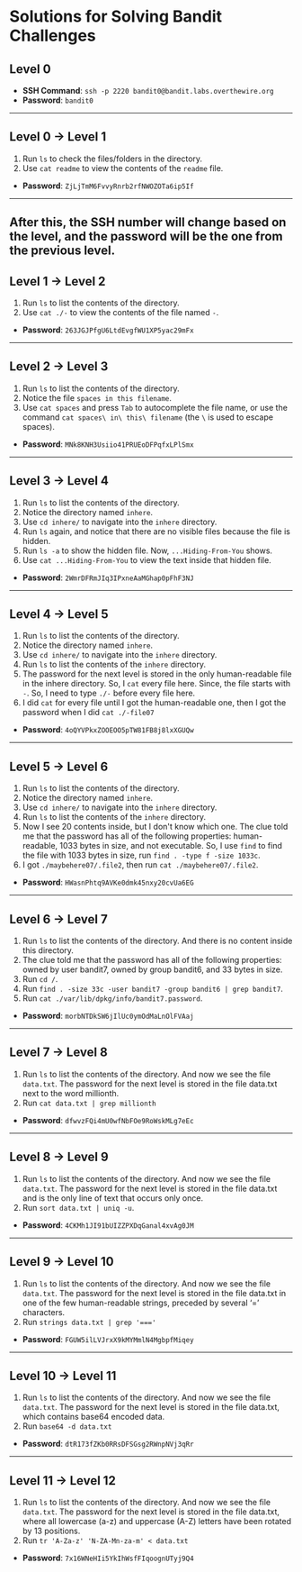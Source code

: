 # Solutions for Solving Bandit Challenges

## Level 0

- **SSH Command**: `ssh -p 2220 bandit0@bandit.labs.overthewire.org`
- **Password**: `bandit0`

---

## Level 0 -> Level 1

1. Run `ls` to check the files/folders in the directory.
2. Use `cat readme` to view the contents of the `readme` file.

- **Password**: `ZjLjTmM6FvvyRnrb2rfNWOZOTa6ip5If`

---

## After this, the SSH number will change based on the level, and the password will be the one from the previous level.

## Level 1 -> Level 2

1. Run `ls` to list the contents of the directory.
2. Use `cat ./-` to view the contents of the file named `-`.

- **Password**: `263JGJPfgU6LtdEvgfWU1XP5yac29mFx`

---

## Level 2 -> Level 3

1. Run `ls` to list the contents of the directory.
2. Notice the file `spaces in this filename`.
3. Use `cat spaces` and press `Tab` to autocomplete the file name, or use the command `cat spaces\ in\ this\ filename` (the `\` is used to escape spaces).

- **Password**: `MNk8KNH3Usiio41PRUEoDFPqfxLPlSmx`

---

## Level 3 -> Level 4

1. Run `ls` to list the contents of the directory.
2. Notice the directory named `inhere`.
3. Use `cd inhere/` to navigate into the `inhere` directory.
4. Run `ls` again, and notice that there are no visible files because the file is hidden.
5. Run `ls -a` to show the hidden file. Now, `...Hiding-From-You` shows.
6. Use `cat ...Hiding-From-You` to view the text inside that hidden file.

- **Password**: `2WmrDFRmJIq3IPxneAaMGhap0pFhF3NJ`

---

## Level 4 -> Level 5

1. Run `ls` to list the contents of the directory.
2. Notice the directory named `inhere`.
3. Use `cd inhere/` to navigate into the `inhere` directory.
4. Run `ls` to list the contents of the `inhere` directory.
5. The password for the next level is stored in the only human-readable file in the inhere directory. So, I `cat` every file here. Since, the file starts with `-`. So, I need to type `./-` before every file here.
6. I did `cat` for every file until I got the human-readable one, then I got the password when I did `cat ./-file07`

- **Password**: `4oQYVPkxZOOEOO5pTW81FB8j8lxXGUQw`

---

## Level 5 -> Level 6

1. Run `ls` to list the contents of the directory.
2. Notice the directory named `inhere`.
3. Use `cd inhere/` to navigate into the `inhere` directory.
4. Run `ls` to list the contents of the `inhere` directory.
5. Now I see 20 contents inside, but I don't know which one. The clue told me that the password has all of the following properties: human-readable, 1033 bytes in size, and not executable. So, I use `find` to find the file with 1033 bytes in size, run `find . -type f -size 1033c`.
6. I got `./maybehere07/.file2`, then run `cat ./maybehere07/.file2`.

- **Password**: `HWasnPhtq9AVKe0dmk45nxy20cvUa6EG`

---

## Level 6 -> Level 7

1. Run `ls` to list the contents of the directory. And there is no content inside this directory.
2. The clue told me that the password has all of the following properties: owned by user bandit7, owned by group bandit6, and 33 bytes in size.
3. Run `cd /`.
4. Run `find . -size 33c -user bandit7 -group bandit6 | grep bandit7`.
5. Run `cat ./var/lib/dpkg/info/bandit7.password`.

- **Password**: `morbNTDkSW6jIlUc0ymOdMaLnOlFVAaj`

---

## Level 7 -> Level 8

1. Run `ls` to list the contents of the directory. And now we see the file `data.txt`. The password for the next level is stored in the file data.txt next to the word millionth.
2. Run `cat data.txt | grep millionth`

- **Password**: `dfwvzFQi4mU0wfNbFOe9RoWskMLg7eEc`

---

## Level 8 -> Level 9

1. Run `ls` to list the contents of the directory. And now we see the file `data.txt`. The password for the next level is stored in the file data.txt and is the only line of text that occurs only once.
2. Run `sort data.txt | uniq -u`.

- **Password**: `4CKMh1JI91bUIZZPXDqGanal4xvAg0JM`

---

## Level 9 -> Level 10

1. Run `ls` to list the contents of the directory. And now we see the file `data.txt`. The password for the next level is stored in the file data.txt in one of the few human-readable strings, preceded by several ‘=’ characters.
2. Run `strings data.txt | grep '==='`

- **Password**: `FGUW5ilLVJrxX9kMYMmlN4MgbpfMiqey`

---

## Level 10 -> Level 11

1. Run `ls` to list the contents of the directory. And now we see the file `data.txt`. The password for the next level is stored in the file data.txt, which contains base64 encoded data.
2. Run `base64 -d data.txt`

- **Password**: `dtR173fZKb0RRsDFSGsg2RWnpNVj3qRr`

---

## Level 11 -> Level 12

1. Run `ls` to list the contents of the directory. And now we see the file `data.txt`. The password for the next level is stored in the file data.txt, where all lowercase (a-z) and uppercase (A-Z) letters have been rotated by 13 positions.
2. Run `tr 'A-Za-z' 'N-ZA-Mn-za-m' < data.txt`

- **Password**: `7x16WNeHIi5YkIhWsfFIqoognUTyj9Q4`
